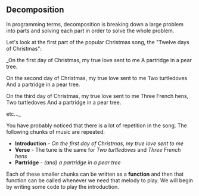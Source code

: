 ## Decomposition

In programming terms, decomposition is breaking down a large problem into parts and solving each part in order to solve the whole problem.

Let's look at the first part of the popular Christmas song, the "Twelve days of Christmas":

_On the first day of Christmas, my true love sent to me
A partridge in a pear tree.

On the second day of Christmas, my true love sent to me
Two turtledoves
And a partridge in a pear tree.

On the third day of Christmas, my true love sent to me
Three French hens,
Two turtledoves
And a partridge in a pear tree.

etc..._

You have probably noticed that there is a lot of repetition in the song. The following chunks of music are repeated:

- **Introduction** - _On the first day of Christmas, my true love sent to me_
- **Verse** - The tune is the same for _Two turtledoves_ and _Three French hens_
- **Partridge** - _(and) a partridge in a pear tree_

Each of these smaller chunks can be written as a **function** and then that function can be called whenever we need that melody to play. We will begin by writing some code to play the introduction.
